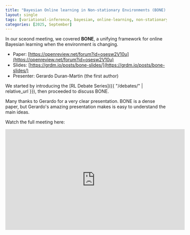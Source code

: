 ```yaml
---
title: "Bayesian Online learning in Non-stationary Environments (BONE) by Duran-Martin et al., 2025"
layout: single
tags: [variational-inference, bayesian, online-learning, non-stationary]
categories: [2025, September]
---
```


In our sceond meeting, we covered **BONE**, a unifying framework for online Bayesian learning when the environment is changing.

- Paper: [https://openreview.net/forum?id=osesw2V10u](https://openreview.net/forum?id=osesw2V10u)
- Slides: [https://grdm.io/posts/bone-slides/](https://grdm.io/posts/bone-slides/)
- Presenter: Gerardo Duran-Martin (the first author)

We started by introducing the [RL Debate Series]({{ "/debates/" | relative_url }}), then proceeded to discuss BONE.

Many thanks to Gerardo for a very clear presentation. BONE is a dense paper, but Gerardo's amazing presentation makes is easy to understand the main ideas.

Watch the full meeting here:

<iframe width="560" height="315" src="https://www.youtube.com/embed/49PPmv9IK0E?si=97Da0jzkOYmgDSLy" title="YouTube video player" frameborder="0" allow="accelerometer; autoplay; clipboard-write; encrypted-media; gyroscope; picture-in-picture; web-share" referrerpolicy="strict-origin-when-cross-origin" allowfullscreen></iframe>
